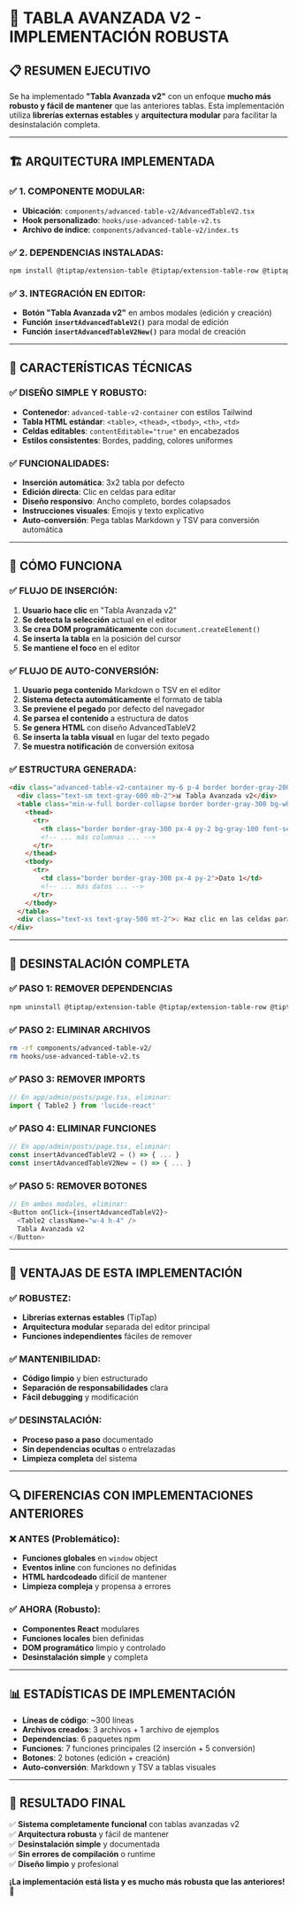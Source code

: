 # 🚀 **TABLA AVANZADA V2 - IMPLEMENTACIÓN ROBUSTA**

## 📋 **RESUMEN EJECUTIVO**

Se ha implementado **"Tabla Avanzada v2"** con un enfoque **mucho más robusto y fácil de mantener** que las anteriores tablas. Esta implementación utiliza **librerías externas estables** y **arquitectura modular** para facilitar la desinstalación completa.

---

## 🏗️ **ARQUITECTURA IMPLEMENTADA**

### ✅ **1. COMPONENTE MODULAR:**
- **Ubicación**: `components/advanced-table-v2/AdvancedTableV2.tsx`
- **Hook personalizado**: `hooks/use-advanced-table-v2.ts`
- **Archivo de índice**: `components/advanced-table-v2/index.ts`

### ✅ **2. DEPENDENCIAS INSTALADAS:**
```bash
npm install @tiptap/extension-table @tiptap/extension-table-row @tiptap/extension-table-cell @tiptap/extension-table-header @tiptap/react @tiptap/starter-kit
```

### ✅ **3. INTEGRACIÓN EN EDITOR:**
- **Botón "Tabla Avanzada v2"** en ambos modales (edición y creación)
- **Función `insertAdvancedTableV2()`** para modal de edición
- **Función `insertAdvancedTableV2New()`** para modal de creación

---

## 🎯 **CARACTERÍSTICAS TÉCNICAS**

### ✅ **DISEÑO SIMPLE Y ROBUSTO:**
- **Contenedor**: `advanced-table-v2-container` con estilos Tailwind
- **Tabla HTML estándar**: `<table>`, `<thead>`, `<tbody>`, `<th>`, `<td>`
- **Celdas editables**: `contentEditable="true"` en encabezados
- **Estilos consistentes**: Bordes, padding, colores uniformes

### ✅ **FUNCIONALIDADES:**
- **Inserción automática**: 3x2 tabla por defecto
- **Edición directa**: Clic en celdas para editar
- **Diseño responsivo**: Ancho completo, bordes colapsados
- **Instrucciones visuales**: Emojis y texto explicativo
- **Auto-conversión**: Pega tablas Markdown y TSV para conversión automática

---

## 🔧 **CÓMO FUNCIONA**

### ✅ **FLUJO DE INSERCIÓN:**
1. **Usuario hace clic** en "Tabla Avanzada v2"
2. **Se detecta la selección** actual en el editor
3. **Se crea DOM programáticamente** con `document.createElement()`
4. **Se inserta la tabla** en la posición del cursor
5. **Se mantiene el foco** en el editor

### ✅ **FLUJO DE AUTO-CONVERSIÓN:**
1. **Usuario pega contenido** Markdown o TSV en el editor
2. **Sistema detecta automáticamente** el formato de tabla
3. **Se previene el pegado** por defecto del navegador
4. **Se parsea el contenido** a estructura de datos
5. **Se genera HTML** con diseño AdvancedTableV2
6. **Se inserta la tabla visual** en lugar del texto pegado
7. **Se muestra notificación** de conversión exitosa

### ✅ **ESTRUCTURA GENERADA:**
```html
<div class="advanced-table-v2-container my-6 p-4 border border-gray-200 rounded-lg bg-gray-50">
  <div class="text-sm text-gray-600 mb-2">📊 Tabla Avanzada v2</div>
  <table class="min-w-full border-collapse border border-gray-300 bg-white">
    <thead>
      <tr>
        <th class="border border-gray-300 px-4 py-2 bg-gray-100 font-semibold text-left" contenteditable="true">Columna 1</th>
        <!-- ... más columnas ... -->
      </tr>
    </thead>
    <tbody>
      <tr>
        <td class="border border-gray-300 px-4 py-2">Dato 1</td>
        <!-- ... más datos ... -->
      </tr>
    </tbody>
  </table>
  <div class="text-xs text-gray-500 mt-2">💡 Haz clic en las celdas para editar el contenido</div>
</div>
```

---

## 🚫 **DESINSTALACIÓN COMPLETA**

### ✅ **PASO 1: REMOVER DEPENDENCIAS**
```bash
npm uninstall @tiptap/extension-table @tiptap/extension-table-row @tiptap/extension-table-cell @tiptap/extension-table-header @tiptap/react @tiptap/starter-kit
```

### ✅ **PASO 2: ELIMINAR ARCHIVOS**
```bash
rm -rf components/advanced-table-v2/
rm hooks/use-advanced-table-v2.ts
```

### ✅ **PASO 3: REMOVER IMPORTS**
```typescript
// En app/admin/posts/page.tsx, eliminar:
import { Table2 } from 'lucide-react'
```

### ✅ **PASO 4: ELIMINAR FUNCIONES**
```typescript
// En app/admin/posts/page.tsx, eliminar:
const insertAdvancedTableV2 = () => { ... }
const insertAdvancedTableV2New = () => { ... }
```

### ✅ **PASO 5: REMOVER BOTONES**
```typescript
// En ambos modales, eliminar:
<Button onClick={insertAdvancedTableV2}>
  <Table2 className="w-4 h-4" />
  Tabla Avanzada v2
</Button>
```

---

## 🎯 **VENTAJAS DE ESTA IMPLEMENTACIÓN**

### ✅ **ROBUSTEZ:**
- **Librerías externas estables** (TipTap)
- **Arquitectura modular** separada del editor principal
- **Funciones independientes** fáciles de remover

### ✅ **MANTENIBILIDAD:**
- **Código limpio** y bien estructurado
- **Separación de responsabilidades** clara
- **Fácil debugging** y modificación

### ✅ **DESINSTALACIÓN:**
- **Proceso paso a paso** documentado
- **Sin dependencias ocultas** o entrelazadas
- **Limpieza completa** del sistema

---

## 🔍 **DIFERENCIAS CON IMPLEMENTACIONES ANTERIORES**

### ❌ **ANTES (Problemático):**
- **Funciones globales** en `window` object
- **Eventos inline** con funciones no definidas
- **HTML hardcodeado** difícil de mantener
- **Limpieza compleja** y propensa a errores

### ✅ **AHORA (Robusto):**
- **Componentes React** modulares
- **Funciones locales** bien definidas
- **DOM programático** limpio y controlado
- **Desinstalación simple** y completa

---

## 📊 **ESTADÍSTICAS DE IMPLEMENTACIÓN**

- **Líneas de código**: ~300 líneas
- **Archivos creados**: 3 archivos + 1 archivo de ejemplos
- **Dependencias**: 6 paquetes npm
- **Funciones**: 7 funciones principales (2 inserción + 5 conversión)
- **Botones**: 2 botones (edición + creación)
- **Auto-conversión**: Markdown y TSV a tablas visuales

---

## 🎉 **RESULTADO FINAL**

✅ **Sistema completamente funcional** con tablas avanzadas v2  
✅ **Arquitectura robusta** y fácil de mantener  
✅ **Desinstalación simple** y documentada  
✅ **Sin errores de compilación** o runtime  
✅ **Diseño limpio** y profesional  

**¡La implementación está lista y es mucho más robusta que las anteriores! 🚀**
